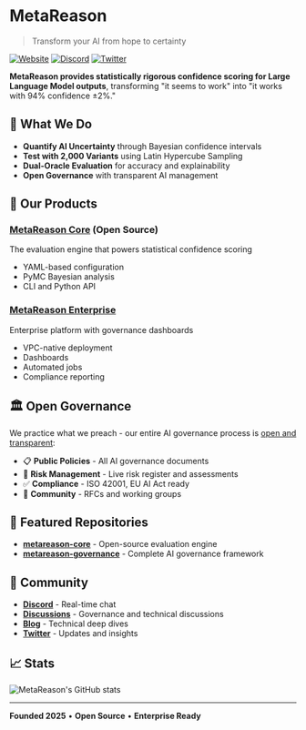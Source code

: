 # MetaReason
> Transform your AI from hope to certainty

[![Website](https://img.shields.io/badge/Website-metareason.ai-blue)](https://metareason.ai)
[![Discord](https://img.shields.io/discord/DISCORD_ID?label=Discord&logo=discord)](https://discord.gg/Wzh2NsmrmX)
[![Twitter](https://img.shields.io/twitter/follow/MetaReasonAI?style=social)](https://twitter.com/MetaReasonAI)

**MetaReason provides statistically rigorous confidence scoring for Large Language Model outputs**, transforming "it seems to work" into "it works with 94% confidence ±2%."

## 🎯 What We Do

- **Quantify AI Uncertainty** through Bayesian confidence intervals
- **Test with 2,000 Variants** using Latin Hypercube Sampling  
- **Dual-Oracle Evaluation** for accuracy and explainability
- **Open Governance** with transparent AI management

## 🚀 Our Products

### [MetaReason Core](https://github.com/metareason-ai/metareason-core) (Open Source)
The evaluation engine that powers statistical confidence scoring
- YAML-based configuration
- PyMC Bayesian analysis  
- CLI and Python API

### [MetaReason Enterprise](https://metareason.ai/enterprise)
Enterprise platform with governance dashboards
- VPC-native deployment
- Dashboards
- Automated jobs
- Compliance reporting

## 🏛️ Open Governance

We practice what we preach - our entire AI governance process is [open and transparent](https://github.com/metareason-ai/metareason-governance):

- 📋 **Public Policies** - All AI governance documents
- 🎯 **Risk Management** - Live risk register and assessments  
- ✅ **Compliance** - ISO 42001, EU AI Act ready
- 🤝 **Community** - RFCs and working groups

## 🌟 Featured Repositories

- **[metareason-core](https://github.com/metareason-ai/metareason-core)** - Open-source evaluation engine
- **[metareason-governance](https://github.com/metareason-ai/metareason-governance)** - Complete AI governance framework

## 💬 Community

- **[Discord]([https://discord.gg/metareason](https://discord.gg/Wzh2NsmrmX))** - Real-time chat
- **[Discussions](https://github.com/orgs/metareason-ai/discussions)** - Governance and technical discussions
- **[Blog](https://blog.metareason.ai)** - Technical deep dives
- **[Twitter](https://twitter.com/MetaReasonAI)** - Updates and insights

## 📈 Stats

![MetaReason's GitHub stats](https://github-readme-stats.vercel.app/api?username=metareason&show_icons=true&theme=default&count_private=false)

---

**Founded 2025** • **Open Source** • **Enterprise Ready**
